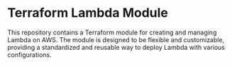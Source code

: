 # Terraform Lambda Module
This repository contains a Terraform module for creating and managing Lambda on AWS. The module is designed to be flexible and customizable, providing a standardized and reusable way to deploy Lambda with various configurations.
